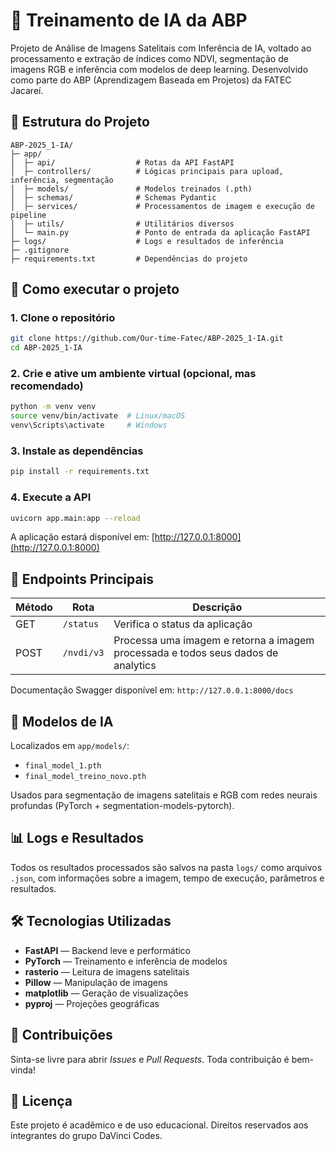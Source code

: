 # 🌿 Treinamento de IA da ABP

Projeto de Análise de Imagens Satelitais com Inferência de IA, voltado ao processamento e extração de índices como NDVI, segmentação de imagens RGB e inferência com modelos de deep learning. Desenvolvido como parte do ABP (Aprendizagem Baseada em Projetos) da FATEC Jacareí.

## 📁 Estrutura do Projeto

```
ABP-2025_1-IA/
├─ app/
│  ├─ api/                  # Rotas da API FastAPI
│  ├─ controllers/          # Lógicas principais para upload, inferência, segmentação
│  ├─ models/               # Modelos treinados (.pth)
│  ├─ schemas/              # Schemas Pydantic
│  ├─ services/             # Processamentos de imagem e execução de pipeline
│  ├─ utils/                # Utilitários diversos
│  └─ main.py               # Ponto de entrada da aplicação FastAPI
├─ logs/                    # Logs e resultados de inferência
├─ .gitignore
├─ requirements.txt         # Dependências do projeto
```

## 🚀 Como executar o projeto

### 1. Clone o repositório

```bash
git clone https://github.com/Our-time-Fatec/ABP-2025_1-IA.git
cd ABP-2025_1-IA
```

### 2. Crie e ative um ambiente virtual (opcional, mas recomendado)

```bash
python -m venv venv
source venv/bin/activate  # Linux/macOS
venv\Scripts\activate     # Windows
```

### 3. Instale as dependências

```bash
pip install -r requirements.txt
```

### 4. Execute a API

```bash
uvicorn app.main:app --reload
```

A aplicação estará disponível em: [http://127.0.0.1:8000](http://127.0.0.1:8000)

## 📡 Endpoints Principais

| Método | Rota      | Descrição                                   |
| ------ | --------- | ------------------------------------------- |
| GET    | `/status` | Verifica o status da aplicação              |
| POST   | `/nvdi/v3`   | Processa uma imagem e retorna a imagem processada e todos seus dados de analytics |

Documentação Swagger disponível em:
`http://127.0.0.1:8000/docs`

## 🧠 Modelos de IA

Localizados em `app/models/`:

* `final_model_1.pth`
* `final_model_treino_novo.pth`

Usados para segmentação de imagens satelitais e RGB com redes neurais profundas (PyTorch + segmentation-models-pytorch).

## 📊 Logs e Resultados

Todos os resultados processados são salvos na pasta `logs/` como arquivos `.json`, com informações sobre a imagem, tempo de execução, parâmetros e resultados.

## 🛠 Tecnologias Utilizadas

* **FastAPI** — Backend leve e performático
* **PyTorch** — Treinamento e inferência de modelos
* **rasterio** — Leitura de imagens satelitais
* **Pillow** — Manipulação de imagens
* **matplotlib** — Geração de visualizações
* **pyproj** — Projeções geográficas

## 📌 Contribuições

Sinta-se livre para abrir *Issues* e *Pull Requests*. Toda contribuição é bem-vinda!

## 📜 Licença

Este projeto é acadêmico e de uso educacional. Direitos reservados aos integrantes do grupo DaVinci Codes.
